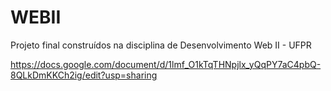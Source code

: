 # WEBII
Projeto final construídos na disciplina de Desenvolvimento Web II - UFPR

https://docs.google.com/document/d/1lmf_O1kTqTHNpjlx_yQqPY7aC4pbQ-8QLkDmKKCh2ig/edit?usp=sharing
